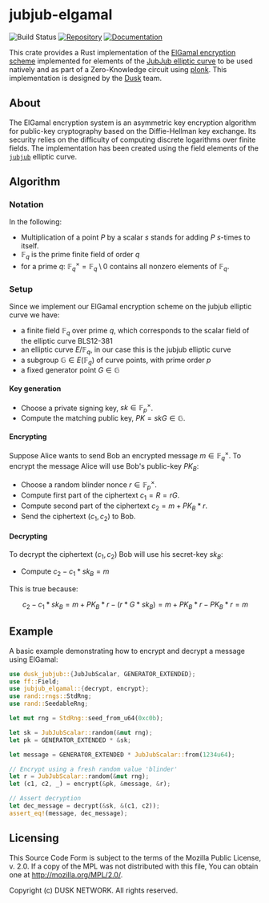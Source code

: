 # jubjub-elgamal

![Build Status](https://github.com/dusk-network/jubjub-elgamal/workflows/Continuous%20integration/badge.svg)
[![Repository](https://img.shields.io/badge/github-elgamal-blueviolet?logo=github)](https://github.com/dusk-network/jubjub-elgamal)
[![Documentation](https://img.shields.io/badge/docs-elgamal-blue?logo=rust)](https://docs.rs/jubjub-elgamal/)

This crate provides a Rust implementation of the [ElGamal encryption scheme](https://link.springer.com/chapter/10.1007/3-540-39568-7_2) implemented for elements of the [JubJub elliptic curve](https://github.com/dusk-network/jubjub) to be used natively and as part of a Zero-Knowledge circuit using [plonk](https://github.com/dusk-network/plonk). This implementation is designed by the [Dusk](https://dusk.network) team.

## About
The ElGamal encryption system is an asymmetric key encryption algorithm for public-key cryptography based on the Diffie-Hellman key exchange.
Its security relies on the difficulty of computing discrete logarithms over finite fields.
The implementation has been created using the field elements of the [`jubjub`](https://github.com/dusk-network/jubjub) elliptic curve.

## Algorithm

### Notation

In the following:
- Multiplication of a point $P$ by a scalar $s$ stands for adding $P$ $s$-times to itself.
- $\mathbb{F}_q$ is the prime finite field of order $q$
- for a prime $q$: $\mathbb{F}_q^× =  \mathbb{F}_q \setminus 0$ contains all nonzero elements of $\mathbb{F}_q$.

### Setup

Since we implement our ElGamal encryption scheme on the jubjub elliptic curve we have:
- a finite field $\mathbb{F}_q$ over prime $q$, which corresponds to the scalar field of the elliptic curve BLS12-381
- an elliptic curve $E / \mathbb{F}_q$, in our case this is the jubjub elliptic curve
- a subgroup $\mathbb{G} \in E(\mathbb{F}_q)$ of curve points, with prime order $p$
- a fixed generator point $G \in \mathbb{G}$

#### Key generation

- Choose a private signing key, $sk \in \mathbb{F}_p^×$.
- Compute the matching public key, $PK = skG \in \mathbb{G}$.

#### Encrypting

Suppose Alice wants to send Bob an encrypted message $m \in \mathbb{F}_q^×$.
To encrypt the message Alice will use Bob's public-key $PK_B$:

- Choose a random blinder nonce $r \in \mathbb{F}_p^×$.
- Compute first part of the ciphertext $c_1 = R = rG$.
- Compute second part of the ciphertext $c_2 = m + PK_B * r$.
- Send the ciphertext $(c_1, c_2)$ to Bob.

#### Decrypting

To decrypt the ciphertext $(c_1, c_2)$ Bob will use his secret-key $sk_B$:


- Compute $c_2 - c_1 * sk_B = m$

This is true because:
```math
c_2 - c_1 * sk_B = m + PK_B * r - (r * G * sk_B) = m + PK_B * r - PK_B * r = m
```

## Example

A basic example demonstrating how to encrypt and decrypt a message using ElGamal:
```rust
use dusk_jubjub::{JubJubScalar, GENERATOR_EXTENDED};
use ff::Field;
use jubjub_elgamal::{decrypt, encrypt};
use rand::rngs::StdRng;
use rand::SeedableRng;

let mut rng = StdRng::seed_from_u64(0xc0b);

let sk = JubJubScalar::random(&mut rng);
let pk = GENERATOR_EXTENDED * &sk;

let message = GENERATOR_EXTENDED * JubJubScalar::from(1234u64);

// Encrypt using a fresh random value 'blinder'
let r = JubJubScalar::random(&mut rng);
let (c1, c2, _) = encrypt(&pk, &message, &r);

// Assert decryption
let dec_message = decrypt(&sk, &(c1, c2));
assert_eq!(message, dec_message);
```

## Licensing
This Source Code Form is subject to the terms of the Mozilla Public
License, v. 2.0. If a copy of the MPL was not distributed with this
file, You can obtain one at http://mozilla.org/MPL/2.0/.

Copyright (c) DUSK NETWORK. All rights reserved.
